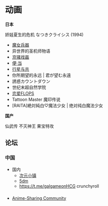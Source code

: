 # 动画

**日本**

娇娃夏生的危机 なつきクライシス (1994)

- [魔女兵器](https://zh.moegirl.org.cn/%E9%AD%94%E5%A5%B3%E5%85%B5%E5%99%A8)
- 异世界的圣机师物语
- [京骚戏画](https://zh.moegirl.org.cn/%E4%BA%AC%E9%AA%9A%E6%88%8F%E7%94%BB)
- [便·当](https://zh.moegirl.org.cn/%E5%8D%8A%E4%BB%B7%E4%BE%BF%E5%BD%93%E4%BA%89%E5%A4%BA%E6%88%98)
- [行星与共](https://zh.moegirl.org.cn/%E8%A1%8C%E6%98%9F%E4%B8%8E%E5%85%B1)
- 你所期望的永远 | 君が望む永遠
- 誘惑カウントダウン
- 世纪末超自然学院
- [恋爱FLOPS](https://loveflops.com/)
- Tattoon Master 魔印传说
- [RAITA]絶対純白♡魔法少女 | 绝对纯白魔法少女

**国产**

仙武传
不灭神王
果宝特攻


## 论坛

### 中国

- 国内
	- [次元小镇](https://dimtown.com)
	- [5dm](https://www.5dm.one)
	- https://t.me/galgameonHCG
crunchyroll

### 

- [Anime-Sharing Community](https://www.anime-sharing.com/)